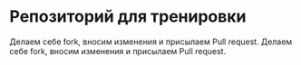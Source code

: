 # Репозиторий для тренировки

Делаем себе fork, вносим изменения и присылаем Pull request.
Делаем себе fork, вносим изменения и присылаем Pull request.
